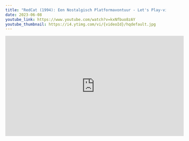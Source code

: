 ```yaml
---
title: "RedCat (1994): Een Nostalgisch Platformavontuur - Let's Play-video"
date: 2023-06-08
youtube_link: https://www.youtube.com/watch?v=kxNfbuo8zAY
youtube_thumbnail: https://i4.ytimg.com/vi/{videoId}/hqdefault.jpg
---
```

<iframe width="560" height="315" src="https://www.youtube.com/embed/kxNfbuo8zAY" title="RedCat (1994): Een Nostalgisch Platformavontuur - Let's Play-video" frameborder="0" allow="accelerometer; autoplay; clipboard-write; encrypted-media; gyroscope; picture-in-picture; web-share" allowfullscreen></iframe>
